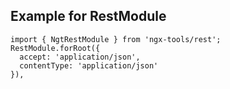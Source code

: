 ## Example for RestModule
```
import { NgtRestModule } from 'ngx-tools/rest';
RestModule.forRoot({
  accept: 'application/json',
  contentType: 'application/json'
}),
```

